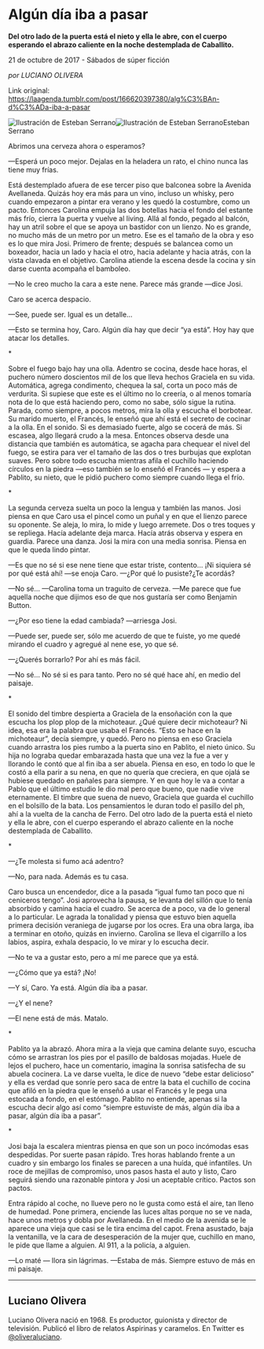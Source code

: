 # Algún día iba a pasar

**Del otro lado de la puerta está el nieto y ella le abre, con el cuerpo esperando el abrazo caliente en la noche destemplada de Caballito.**

21 de octubre de 2017 - Sábados de súper ficción

_por LUCIANO OLIVERA_

Link original: https://laagenda.tumblr.com/post/166620397380/alg%C3%BAn-d%C3%ADa-iba-a-pasar

![Ilustración de Esteban Serrano](https://64.media.tumblr.com/b197d7f6e71dc8b8ce6c616285bd8a3b/tumblr_inline_pk1dhenOxc1t6q87u_500.png)![Ilustración de Esteban Serrano](https://64.media.tumblr.com/b197d7f6e71dc8b8ce6c616285bd8a3b/tumblr_inline_pk1dhenOxc1t6q87u_500.png)Esteban Serrano 

 Abrimos una cerveza ahora o esperamos? 

 —Esperá un poco mejor. Dejalas en la heladera un rato, el chino nunca las tiene muy frías. 

Está destemplado afuera de ese tercer piso que balconea sobre la Avenida Avellaneda. Quizás hoy era más para un vino, incluso un whisky, pero cuando empezaron a pintar era verano y les quedó la costumbre, como un pacto. Entonces Carolina empuja las dos botellas hacia el fondo del estante más frío, cierra la puerta y vuelve al living. Allá al fondo, pegado al balcón, hay un atril sobre el que se apoya un bastidor con un lienzo. No es grande, no mucho más de un metro por un metro. Ese es el tamaño de la obra y eso es lo que mira Josi. Primero de frente; después se balancea como un boxeador, hacia un lado y hacia el otro, hacia adelante y hacia atrás, con la vista clavada en el objetivo. Carolina atiende la escena desde la cocina y sin darse cuenta acompaña el bamboleo. 

 —No le creo mucho la cara a este nene. Parece más grande —dice Josi. 

Caro se acerca despacio.

 —See, puede ser. Igual es un detalle…

 —Esto se termina hoy, Caro. Algún día hay que decir “ya está”. Hoy hay que atacar los detalles. 

\*

Sobre el fuego bajo hay una olla. Adentro se cocina, desde hace horas, el puchero número doscientos mil de los que lleva hechos Graciela en su vida. Automática, agrega condimento, chequea la sal, corta un poco más de verdurita. Si supiese que este es el último no lo creería, o al menos tomaría nota de lo que está haciendo pero, como no sabe, sólo sigue la rutina. Parada, como siempre, a pocos metros, mira la olla y escucha el borbotear. Su marido muerto, el Francés, le enseñó que ahí está el secreto de cocinar a la olla. En el sonido. Si es demasiado fuerte, algo se cocerá de más. Si escasea, algo llegará crudo a la mesa. Entonces observa desde una distancia que también es automática, se agacha para chequear el nivel del fuego, se estira para ver el tamaño de las dos o tres burbujas que explotan suaves. Pero sobre todo escucha mientras afila el cuchillo haciendo círculos en la piedra  —eso también se lo enseñó el Francés — y espera a Pablito, su nieto, que le pidió puchero como siempre cuando llega el frío. 

\*

La segunda cerveza suelta un poco la lengua y también las manos. Josi piensa en que Caro usa el pincel como un puñal y en que el lienzo parece su oponente. Se aleja, lo mira, lo mide y luego arremete. Dos o tres toques y se repliega. Hacía adelante deja marca. Hacía atrás observa y espera en guardia. Parece una danza. Josi la mira con una media sonrisa. Piensa en que le queda lindo pintar. 

 —Es que no sé si ese nene tiene que estar triste, contento… ¡Ni siquiera sé por qué está ahí! —se enoja Caro.   —¿Por qué lo pusiste?¿Te acordás?

 —No sé… —Carolina toma un traguito de cerveza.  —Me parece que fue aquella noche que dijimos eso de que nos gustaría ser como Benjamin Button. 

 —¿Por eso tiene la edad cambiada? —arriesga Josi.

 —Puede ser, puede ser, sólo me acuerdo de que te fuiste, yo me quedé mirando el cuadro y agregué al nene ese, yo que sé. 

 —¿Querés borrarlo? Por ahí es más fácil. 

 —No sé… No sé si es para tanto. Pero no sé qué hace ahí, en medio del paisaje.

\*

El sonido del timbre despierta a Graciela de la ensoñación con la que escucha los plop plop de la michoteaur. ¿Qué quiere decir michoteaur? Ni idea, esa era la palabra que usaba el Francés. “Esto se hace en la michoteaur”, decía siempre, y quedó. Pero no piensa en eso Graciela cuando arrastra los pies rumbo a la puerta sino en Pablito, el nieto único. Su hija no lograba quedar embarazada hasta que una vez la fue a ver y llorando le contó que al fin iba a ser abuela. Piensa en eso, en todo lo que le costó a ella parir a su nena, en que no quería que creciera, en que ojalá se hubiese quedado en pañales para siempre. Y en que hoy le va a contar a Pablo que el último estudio le dio mal pero que bueno, que nadie vive eternamente. El timbre que suena de nuevo, Graciela que guarda el cuchillo en el bolsillo de la bata. Los pensamientos le duran todo el pasillo del ph, ahí a la vuelta de la cancha de Ferro. Del otro lado de la puerta está el nieto y ella le abre, con el cuerpo esperando el abrazo caliente en la noche destemplada de Caballito. 

\*

 —¿Te molesta si fumo acá adentro? 

 —No, para nada. Además es tu casa. 

Caro busca un encendedor, dice a la pasada “igual fumo tan poco que ni ceniceros tengo”. Josi aprovecha la pausa, se levanta del sillón que lo tenía absorbido y camina hacia el cuadro. Se acerca de a poco, va de lo general a lo particular. Le agrada la tonalidad y piensa que estuvo bien aquella primera decisión veraniega de jugarse por los ocres. Era una obra larga, iba a terminar en otoño, quizás en invierno. Carolina se lleva el cigarrillo a los labios, aspira, exhala despacio, lo ve mirar y lo escucha decir. 

 —No te va a gustar esto, pero a mí me parece que ya está. 

 —¿Cómo que ya está? ¡No!

 —Y sí, Caro. Ya está. Algún día iba a pasar. 

 —¿Y el nene? 

 —El nene está de más. Matalo. 

\*

Pablito ya la abrazó. Ahora mira a la vieja que camina delante suyo, escucha cómo se arrastran los pies por el pasillo de baldosas mojadas. Huele de lejos el puchero, hace un comentario, imagina la sonrisa satisfecha de su abuela cocinera. La ve darse vuelta, le dice de nuevo “debe estar delicioso” y ella es verdad que sonríe pero saca de entre la bata el cuchillo de cocina que afiló en la piedra que le enseñó a usar el Francés y le pega una estocada a fondo, en el estómago. Pablito no entiende, apenas si la escucha decir algo así como “siempre estuviste de más, algún día iba a pasar, algún día iba a pasar”. 

\*

Josi baja la escalera mientras piensa en que son un poco incómodas esas despedidas. Por suerte pasan rápido. Tres horas hablando frente a un cuadro y sin embargo los finales se parecen a una huída, qué infantiles. Un roce de mejillas de compromiso, unos pasos hasta el auto y listo, Caro seguirá siendo una razonable pintora y Josi un aceptable crítico. Pactos son pactos.  

Entra rápido al coche, no llueve pero no le gusta como está el aire, tan lleno de humedad. Pone primera, enciende las luces altas porque no se ve nada, hace unos metros y dobla por Avellaneda. En el medio de la avenida se le aparece una vieja que casi se le tira encima del capot. Frena asustado, baja la ventanilla, ve la cara de desesperación de la mujer que, cuchillo en mano, le pide que llame a alguien. Al 911, a la policía, a alguien. 

 —Lo maté — llora sin lágrimas.  —Estaba de más. Siempre estuvo de más en mi paisaje. 



---

Luciano Olivera
---------------




Luciano Olivera nació en 1968. Es productor, guionista y director de televisión. Publicó el libro de relatos Aspirinas y caramelos. En Twitter es [@oliveraluciano](https://twitter.com/oliveraluciano?lang=es).

